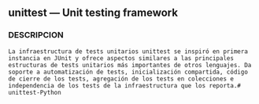 ##  unittest — Unit testing framework

### DESCRIPCION 

    La infraestructura de tests unitarios unittest se inspiró en primera instancia en JUnit y ofrece aspectos similares a las principales estructuras de tests unitarios más importantes de otros lenguajes. Da soporte a automatización de tests, inicialización compartida, código de cierre de los tests, agregación de los tests en colecciones e independencia de los tests de la infraestructura que los reporta.# unittest-Python
